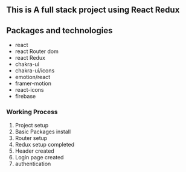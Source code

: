 ## This is A full stack project using React Redux

## Packages and technologies

- react
- react Router dom
- react Redux
- chakra-ui
- chakra-ui/icons
- emotion/react
- framer-motion
- react-icons
- firebase

### Working Process

1. Project setup
2. Basic Packages install
3. Router setup
4. Redux setup completed
5. Header created
6. Login page created
7. authentication
